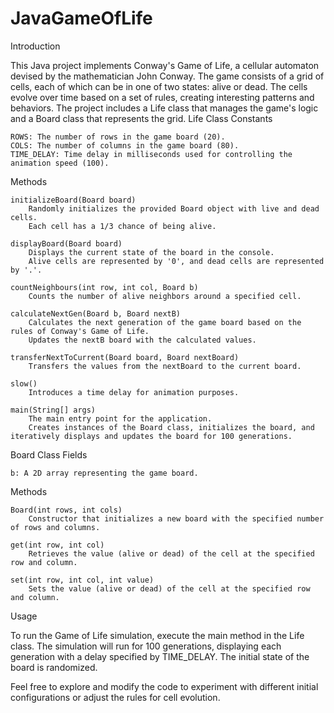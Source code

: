 # JavaGameOfLife
Introduction

This Java project implements Conway's Game of Life, a cellular automaton devised by the mathematician John Conway. The game consists of a grid of cells, each of which can be in one of two states: alive or dead. The cells evolve over time based on a set of rules, creating interesting patterns and behaviors. The project includes a Life class that manages the game's logic and a Board class that represents the grid.
Life Class
Constants

    ROWS: The number of rows in the game board (20).
    COLS: The number of columns in the game board (80).
    TIME_DELAY: Time delay in milliseconds used for controlling the animation speed (100).

Methods

    initializeBoard(Board board)
        Randomly initializes the provided Board object with live and dead cells.
        Each cell has a 1/3 chance of being alive.

    displayBoard(Board board)
        Displays the current state of the board in the console.
        Alive cells are represented by '0', and dead cells are represented by '.'.

    countNeighbours(int row, int col, Board b)
        Counts the number of alive neighbors around a specified cell.

    calculateNextGen(Board b, Board nextB)
        Calculates the next generation of the game board based on the rules of Conway's Game of Life.
        Updates the nextB board with the calculated values.

    transferNextToCurrent(Board board, Board nextBoard)
        Transfers the values from the nextBoard to the current board.

    slow()
        Introduces a time delay for animation purposes.

    main(String[] args)
        The main entry point for the application.
        Creates instances of the Board class, initializes the board, and iteratively displays and updates the board for 100 generations.

Board Class
Fields

    b: A 2D array representing the game board.

Methods

    Board(int rows, int cols)
        Constructor that initializes a new board with the specified number of rows and columns.

    get(int row, int col)
        Retrieves the value (alive or dead) of the cell at the specified row and column.

    set(int row, int col, int value)
        Sets the value (alive or dead) of the cell at the specified row and column.

Usage

To run the Game of Life simulation, execute the main method in the Life class. The simulation will run for 100 generations, displaying each generation with a delay specified by TIME_DELAY. The initial state of the board is randomized.

Feel free to explore and modify the code to experiment with different initial configurations or adjust the rules for cell evolution.
